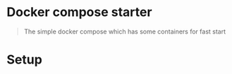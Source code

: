 # Docker compose starter
> The simple docker compose which has some containers for fast start

# Setup
 